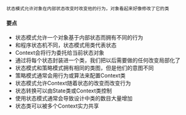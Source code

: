 ```text
状态模式允许对象在内部状态改变时改变他的行为，对象看起来好像修改了它的类
```

#### 要点
- 状态模式允许一个对象基于内部状态而拥有不同的行为
- 和程序状态机不同，状态模式用类代表状态
- Context会将行为委托给当前状态对象
- 通过将每个状态封装进一个类，我们把以后需要做的任何改变局部化了
- 状态模式和策略模式拥有相同的类图，但是他们的意图不同
- 策略模式通常会用行为或算法来配置Context类
- 状态模式允许Context随着状态的改变而改变行为
- 状态转换可以由State类或Context类控制
- 使用状态模式通常会导致设计中类的数目大量增加
- 状态类可以被多个Context实力共享